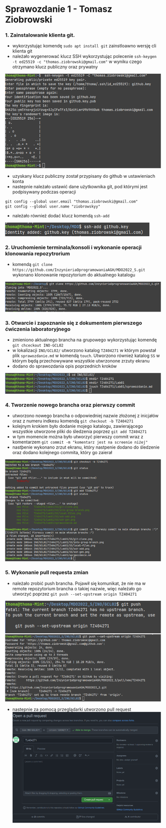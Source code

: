 # Sprawozdanie 1 - Tomasz Ziobrowski

### 1. Zainstalowanie klienta git.
- wykorzystując komendę `sudo apt install git` zainstloawno wersję cli klienta git
- należało wygenerować klucz SSH wykorzystując polecenie `ssh-keygen -t ed25519 -c "thomas.ziobrowski@gmail.com"` w wyniku czego otrzymano klucz publiczny oraz prywatny

![Generowanie klucza SSH](./SS/ssh-gen.png)
- uzyskany klucz publiczny został przypisany do github w ustawieniach konta
- nastepnie należało ustawić dane użytkownika git, pod którymi jest podpisywany podczas operacji 
```console
git config --global user.email "thomas.ziobrowski@gmail.com"
git config --global user.name "ziobrowskyy"

```
- należało również dodać klucz komendą `ssh-add`

![Dodawanie klucza SSH](./SS/ssh-add.png)


### 2. Uruchomienie terminala/konsoli i wykonanie operacji klonowania repozytrorium
- komendą `git clone https://github.com/InzynieriaOprogramowaniaAGH/MDO2022_S.git` wykonano klonowanie repozytorium do aktualnego katalogu

![Klonowanie repozytorium](./SS/git-clone.png)

### 3. Otwarcie i zapoznanie się z dokumentem pierwszego ćwiczenia laboratoryjnego
- zmieniono aktualnego brancha na grupowego wykorzystując komendę `git chceckout INO-GCL02`
- w lokalizacji `INO/GCL02/` utworzono katalog `TZ404271` w którym powstał plik `sprawozdanie.md` w komendą `touch`. Utworzono również katalog `SS` w którym będą przechowywane wszystkie utwrzonone zrzuty ekranu
- dodano do sprawozdania opis poprzednich kroków
 
![Tworzenie sprawozdania](./SS/local-files.png)

### 4. Tworzenie nowego brancha oraz pierwszy commit
- utworzono nowego brancha o odpowiedniej nazwie złożonej z inicjałów oraz z numeru indkesu komendą `git checkout -b TZ404271`
- kolejnym krokiem było dodanie mojego katalogu, zawierającego wszystkie utworzone pliki do śledzenia poprzez `git add TZ404271`
- w tym momencie można było utworzyć pierwszy commit wraz z komentarzem `git commit -m "komentarz jest na screenie niżej"`
- nastþenie wykonano zrzut ekranu, który nastpenie dodano do śledzenie oraz dodano kolejnego commita, który go zaierał

![Pierwszy commit](./SS/first-commit.png)

### 5. Wykonanie pull requesta zmian
- należało zrobić push brancha. Pojawił się komunikat, że nie ma w remote repozytorium brancha o takiej nazwie, więc należało go utworzyć poprzez `git push --set-upstream origin TZ404271`

![Pierwszy push z błędem](./SS/git-push-1.png)
![Drugi push z set-upstream origin](./SS/git-push.png)

- nastepnie za pomocą przeglądarki utworzono pull request
![Pull request](./SS/pull-request.png)